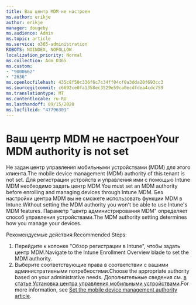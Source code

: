 ```yaml
---
title: Ваш центр MDM не настроен
ms.author: erikje
author: erikje
manager: dougeby
ms.audience: Admin
ms.topic: article
ms.service: o365-administration
ROBOTS: NOINDEX, NOFOLLOW
localization_priority: Normal
ms.collection: Adm_O365
ms.custom:
- "9000662"
- "2636"
ms.openlocfilehash: 435c8f50c336f6c7c34ff04cf0a3dda20f693cc3
ms.sourcegitcommit: c6692ce0fa1358ec3529e59ca0ecdfdea4cdc759
ms.translationtype: MT
ms.contentlocale: ru-RU
ms.lasthandoff: 09/15/2020
ms.locfileid: "47796301"
---
```

# <a name="your-mdm-authority-is-not-set"></a><span data-ttu-id="d7b3a-102">Ваш центр MDM не настроен</span><span class="sxs-lookup"><span data-stu-id="d7b3a-102">Your MDM authority is not set</span></span>

<span data-ttu-id="d7b3a-103">Не задан центр управления мобильными устройствами (MDM) для этого клиента.</span><span class="sxs-lookup"><span data-stu-id="d7b3a-103">The mobile device management (MDM) authority of this tenant is not set.</span></span> <span data-ttu-id="d7b3a-104">Для регистрации устройств и управления ими с помощью Intune MDM необходимо задать центр MDM.</span><span class="sxs-lookup"><span data-stu-id="d7b3a-104">You must set an MDM authority before enrolling and managing devices through Intune MDM.</span></span> <span data-ttu-id="d7b3a-105">Без настройки центра MDM вы не сможете использовать функции MDM в Intune.</span><span class="sxs-lookup"><span data-stu-id="d7b3a-105">Without setting the MDM authority you won't be able to use Intune's MDM features.</span></span> <span data-ttu-id="d7b3a-106">Параметр "центр администрирования MDM" определяет способ управления устройствами.</span><span class="sxs-lookup"><span data-stu-id="d7b3a-106">The MDM authority setting determines how you manage your devices.</span></span>

<span data-ttu-id="d7b3a-107">Рекомендуемые действия:</span><span class="sxs-lookup"><span data-stu-id="d7b3a-107">Recommended Steps:</span></span>
1. <span data-ttu-id="d7b3a-108">Перейдите к колонке "Обзор регистрации в Intune", чтобы задать центр MDM.</span><span class="sxs-lookup"><span data-stu-id="d7b3a-108">Navigate to the Intune Enrollment Overview blade to set the MDM authority.</span></span>
2. <span data-ttu-id="d7b3a-109">Выберите соответствующие права в соответствии с вашими административными потребностями.</span><span class="sxs-lookup"><span data-stu-id="d7b3a-109">Choose the appropriate authority based on your administrative needs.</span></span> <span data-ttu-id="d7b3a-110">Дополнительные сведения см. [в статье Установка центра управления мобильными устройствами](https://docs.microsoft.com/intune/mdm-authority-set).</span><span class="sxs-lookup"><span data-stu-id="d7b3a-110">For more information, see [Set the mobile device management authority article](https://docs.microsoft.com/intune/mdm-authority-set).</span></span>